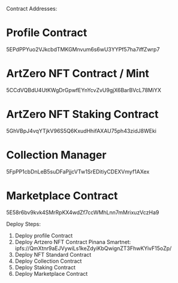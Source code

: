 Contract Addresses:

# Profile Contract
5EPdPPYuo2VJkcbdTMKGMnvum6s6wU3YYPf57ha7iffZwrp7

# ArtZero NFT Contract / Mint
5CCdVQBdU4UtKWgDrGpwfEYnYcvZvU9gjX6BarBVcL78MiYX

# ArtZero NFT Staking Contract
5GhVBpJ4vqYTjkV96S5Q6KxudHhifAXAU75ph43zidJ8WEki

# Collection Manager
5FpPP1cbDnLeB5suDFaPjjcVTw1SrEDitiyCDEXVmyf1AXex

# Marketplace Contract
5E58r6bv9kvk4SMrRpKX4wdZf7ccWMhLnn7mMrixuzVczHa9


Deploy Steps:
1. Deploy profile Contract
2. Deploy Artzero NFT Contract
Pinana Smartnet: ipfs://QmXtnr9aEJVywiLs1keZdyiKbQwignZT3FhwKYivF15oZp/
3. Deploy NFT Standard Contract
4. Deploy Collection Contract
5. Deploy Staking Contract
6. Deploy Marketplace Contract
